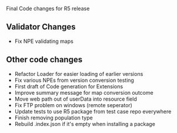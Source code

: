 Final Code changes for R5 release 

## Validator Changes

* Fix NPE validating maps

## Other code changes

* Refactor Loader for easier loading of earlier versions
* Fix various NPEs from version conversion testing
* First draft of Code generation for Extensions
* Improve summary message for map conversion outcome
* Move web path out of userData into resource field
* Fix FTP problem on windows (remote seperator)
* Update tests to use R5 package from test case repo everywhere
* Finish removing population type
* Rebuild .index.json if it's empty when installing a package
